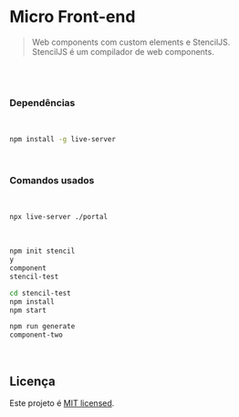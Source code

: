 # Micro Front-end

> Web components com custom elements e StencilJS.<br />
> StencilJS é um compilador de web components.

<br>
<br>

### Dependências

<br>

```sh
npm install -g live-server
```

<br>

### Comandos usados

<br>

```sh
npx live-server ./portal
```

<br>

```sh
npm init stencil
y
component
stencil-test

cd stencil-test
npm install
npm start

npm run generate
component-two


```

<br>

## Licença

Este projeto é [MIT licensed](./LICENSE).

